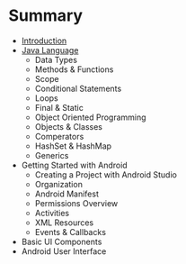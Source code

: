 # Summary

* [Introduction](README.md)
* [Java Language](chapter1.md)
   * Data Types
   * Methods & Functions
   * Scope
   * Conditional Statements
   * Loops
   * Final & Static
   * Object Oriented Programming
   * Objects & Classes
   * Comperators
   * HashSet & HashMap
   * Generics
* Getting Started with Android
   * Creating a Project with Android Studio
   * Organization
   * Android Manifest
   * Permissions Overview
   * Activities
   * XML Resources
   * Events & Callbacks
* Basic UI Components
* Android User Interface

